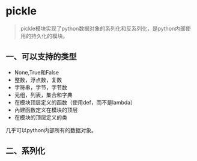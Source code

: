 # pickle

> ​	pickle模块实现了python数据对象的系列化和反系列化，是python内部使用的持久化的模块。
>
> 

## 一、可以支持的类型

* None,True和False
* 整数，浮点数，复数
* 字符串，字节，字节数
* 元组，列表，集合和字典
* 在模块顶层定义的函数（使用def，而不是lambda）
* 內建函数定义在模块的顶层
* 在模块的顶层定义的类

几乎可以python内部所有的数据对象。



## 二、系列化

